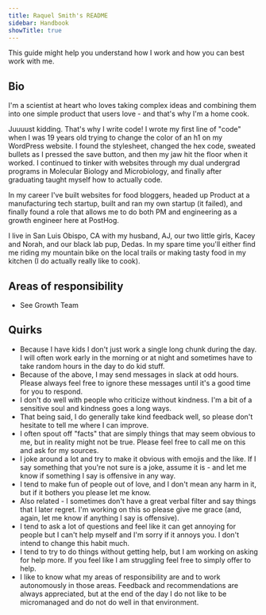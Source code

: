 ```yaml
---
title: Raquel Smith's README
sidebar: Handbook
showTitle: true
---
```


This guide might help you understand how I work and how you can best work with me.

## Bio

I'm a scientist at heart who loves taking complex ideas and combining them into one simple product that users love - and that's why I'm a home cook.

Juuuust kidding. That's why I write code! I wrote my first line of "code" when I was 19 years old trying to change the color of an h1 on my WordPress website. I found the stylesheet, changed the hex code, sweated bullets as I pressed the save button, and then my jaw hit the floor when it worked. I continued to tinker with websites through my dual undergrad programs in Molecular Biology and Microbiology, and finally after graduating taught myself how to actually code.

In my career I've built websites for food bloggers, headed up Product at a manufacturing tech startup, built and ran my own startup (it failed), and finally found a role that allows me to do both PM and engineering as a growth engineer here at PostHog.

I live in San Luis Obispo, CA with my husband, AJ, our two little girls, Kacey and Norah, and our black lab pup, Dedas. In my spare time you'll either find me riding my mountain bike on the local trails or making tasty food in my kitchen (I do actually really like to cook).


## Areas of responsibility

- See Growth Team

## Quirks

- Because I have kids I don't just work a single long chunk during the day. I will often work early in the morning or at night and sometimes have to take random hours in the day to do kid stuff.
- Because of the above, I may send messages in slack at odd hours. Please always feel free to ignore these messages until it's a good time for you to respond.
- I don't do well with people who criticize without kindness. I'm a bit of a sensitive soul and kindness goes a long ways.
- That being said, I do generally take kind feedback well, so please don't hesitate to tell me where I can improve.
- I often spout off "facts" that are simply things that may seem obvious to me, but in reality might not be true. Please feel free to call me on this and ask for my sources.
- I joke around a lot and try to make it obvious with emojis and the like. If I say something that you're not sure is a joke, assume it is - and let me know if something I say is offensive in any way.
- I tend to make fun of people out of love, and I don't mean any harm in it, but if it bothers you please let me know.
- Also related - I sometimes don't have a great verbal filter and say things that I later regret. I'm working on this so please give me grace (and, again, let me know if anything I say is offensive).
- I tend to ask a lot of questions and feel like it can get annoying for people but I can't help myself and I'm sorry if it annoys you. I don't intend to change this habit much.
- I tend to try to do things without getting help, but I am working on asking for help more. If you feel like I am struggling feel free to simply offer to help.
- I like to know what my areas of responsibility are and to work autonomously in those areas. Feedback and recommendations are always appreciated, but at the end of the day I do not like to be micromanaged and do not do well in that environment.

